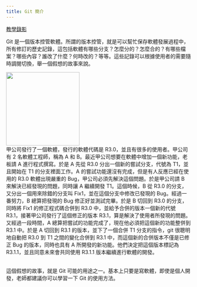 ```yaml
---
title: Git 簡介
---
```


[教學錄影](https://youtu.be/MZT3lZ-989s)

Git 是一個版本控管軟體。所謂的版本控管，就是可以幫忙保存軟體發展過程中，所有修訂的歷史記錄，這包括軟體有哪些分支？怎麼分的？怎麼合的？有哪些檔案？哪些內容？誰改了什麼？何時改的？等等。這些記錄可以根據使用者的需要隨時調閱切換，舉一個假想的故事來說。

<div style={{float:'right', margin:'30px'}}>
<img src='/img/version.png' width='200px'/>
</div>
甲公司發行了一個軟體，發行的軟體代碼是 R3.0，並且有很多的使用者。甲公司有 2 名軟體工程師，稱為 A 和 B。最近甲公司想要在軟體中增加一個新功能，老板請 A 進行程式撰寫。於是 A 先從 R3.0 分出一個新的嘗試分支，代號為 T1，並且開始在 T1 的分支裡面工作。A 的嘗試功能還沒有完成，但是有人反應已經在使用的 R3.0 軟體出現嚴重的 Bug，甲公司必須先解決這個問題。於是甲公司請 B 來解決已經發現的問題，同時讓 A 繼續開發 T1。這個時候，B 從 R3.0 的分支，又分出一個用來除錯的分支叫 Fix1，並在這個分支中修改已發現的 Bug。經過一番努力，B 總算把發現的 Bug 修正好並測試完畢。於是 B 切回到 R3.0 的分支，同時將 Fix1 的修正程式碼合併到 R3.0 中，並給予合併的版本一個新的代號 R3.1，接著甲公司發行了這個修正的版本 R3.1，算是解決了使用者所發現的問題。又經過一段時間，A 總算把嘗試的功能完成了，現在他必須把這個新的功能整併到 R3.1 中。於是 A 切回到 R3.1 的版本，並下了一個合併 T1 分支的指令，git 很聰明地自動把 R3.0 到 T1 之間的變化合併到 R3.1 中，而這個新的合併版本不僅是已修正 Bug 的版本，同時也具有 A 所開發的新功能。他們決定把這個版本標記為 R3.1.1，並且同意未來會共同使用 R3.1.1 版本繼續進行軟體的開發。

<div><br/></div>

這個假想的故事，就是 Git 可能的用途之一。基本上只要是寫軟體，即使是個人開發，老師都建議你可以學習一下 Git 的使用方法。

